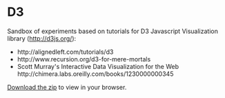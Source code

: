 D3
==

Sandbox of experiments based on tutorials for D3 Javascript Visualization library (http://d3js.org/):
<ul>
<li>http://alignedleft.com/tutorials/d3</li>
<li>http://www.recursion.org/d3-for-mere-mortals</li>
<li>Scott Murray's Interactive Data Visualization for the Web http://chimera.labs.oreilly.com/books/1230000000345</li>
</ul>

<a href="https://github.com/radiocontrolled/D3/archive/master.zip">Download the zip</a> to view in your browser. 
